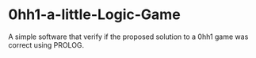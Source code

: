 # 0hh1-a-little-Logic-Game
A simple software that verify if the proposed solution to a 0hh1 game was correct using PROLOG.

